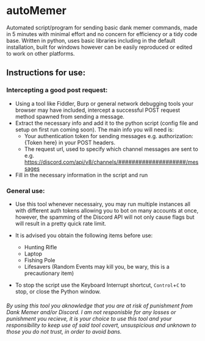 # autoMemer
Automated script/program for sending basic dank memer commands, made in 5 minutes with minimal effort and no concern for efficiency or a tidy code base. Written in python, uses basic libraries including in the default installation, built for windows however can be easily reproduced or edited to work on other platforms.

## Instructions for use: 
### Intercepting a good post request:
* Using a tool like Fiddler, Burp or general network debugging tools your browser may have included, intercept a successful POST request method spawned from sending a message.
* Extract the necessary info and add it to the python script (config file and setup on first run coming soon). The main info you will need is:
  * Your authentication token for sending messages e.g. authorization: {Token here} in your POST headers.
  * The request url, used to specify which channel messages are sent to e.g. https://discord.com/api/v8/channels/####################/messages
* Fill in the necessary information in the script and run

### General use:
* Use this tool whenever necessairy, you may run multiple instances all with different auth tokens allowing you to bot on many accounts at once, however, the spamming of the Discord API will not only cause flags but will result in a pretty quick rate limit. 
* It is advised you obtain the following items before use:
  * Hunting Rifle
  * Laptop
  * Fishing Pole
  * Lifesavers (Random Events may kill you, be wary, this is a precautionary item)

* To stop the script use the Keyboard Interrupt shortcut, ``Control``+``C`` to stop, or close the Python window.


###### By using this tool you aknowledge that you are at risk of punishment from Dank Memer and/or Discord. I am not responisble for any losses or punishment you recieve, it is your choice to use this tool and your responsibility to keep use of said tool covert, unsuspicious and unknown to those you do not trust, in order to avoid bans. 
